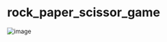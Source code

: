 # rock_paper_scissor_game

![image](https://github.com/user-attachments/assets/ebde44ef-2aca-4269-9525-618be30090a6)
